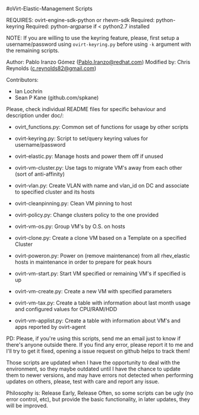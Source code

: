 #oVirt-Elastic-Management Scripts

REQUIRES: ovirt-engine-sdk-python or  rhevm-sdk 
Required: python-keyring
Required: python-argparse if < python2.7 installed

NOTE: If you are willing to use the keyring feature, please, first setup a username/password using `ovirt-keyring.py` before using `-k` argument with the remaining scripts.
 
Author: Pablo Iranzo Gómez (Pablo.Iranzo@redhat.com)
Modified by: Chris Reynolds (c.reynolds82@gmail.com)

Contributors: 

- Ian Lochrin 
- Sean P Kane (github.com/spkane)

Please, check individual README files for specific behaviour and description under doc/:

- ovirt_functions.py:         Common set of functions for usage by other scripts

- ovirt-keyring.py:           Script to set/query keyring values for username/password

- ovirt-elastic.py:           Manage hosts and power them off if unused

- ovirt-vm-cluster.py:        Use tags to migrate VM's away from each other (sort of anti-affinity)

- ovirt-vlan.py:              Create VLAN with name and vlan_id on DC and associate to specified cluster and its hosts

- ovirt-cleanpinning.py:      Clean VM pinning to host

- ovirt-policy.py:            Change clusters policy to the one provided

- ovirt-vm-os.py:             Group VM's by O.S. on hosts

- ovirt-clone.py:             Create a clone VM based on a Template on a specified Cluster

- ovirt-poweron.py:           Power on (remove maintenance) from all rhev_elastic hosts in maintenance in order to prepare for peak hours

- ovirt-vm-start.py:          Start VM specified or remaining VM's if specified is up

- ovirt-vm-create.py:         Create a new VM with specified parameters

- ovirt-vm-tax.py:            Create a table with information about last month usage and configured values for CPU/RAM/HDD

- ovirt-vm-applist.py:        Create a table with information about VM's and apps reported by ovirt-agent

PD: Please, if you're using this scripts, send me an email just to know if
there's anyone outside there. If you find any error, please report it to me
and I'll try to get it fixed, opening a issue request on github helps to track them!

Those scripts are updated when I have the opportunity to deal with the environment, so they maybe outdated until I have the chance to update them to newer versions, and may have errors not detected when performing updates on others, please, test with care and report any issue.

Philosophy is: Release Early, Release Often, so some scripts can be ugly (no error control, etc), but provide the basic functionality, in later updates, they will be improved.
